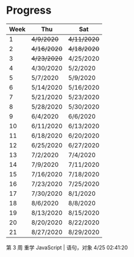 # Progress

| Week | Thu           | Sat           |
| ---- | ------------- | ------------- |
| 1    | ~~4/9/2020~~  | ~~4/11/2020~~ |
| 2    | ~~4/16/2020~~ | ~~4/18/2020~~ |
| 3    | ~~4/23/2020~~ | 4/25/2020     |
| 4    | 4/30/2020     | 5/2/2020      |
| 5    | 5/7/2020      | 5/9/2020      |
| 6    | 5/14/2020     | 5/16/2020     |
| 7    | 5/21/2020     | 5/23/2020     |
| 8    | 5/28/2020     | 5/30/2020     |
| 9    | 6/4/2020      | 6/6/2020      |
| 10   | 6/11/2020     | 6/13/2020     |
| 11   | 6/18/2020     | 6/20/2020     |
| 12   | 6/25/2020     | 6/27/2020     |
| 13   | 7/2/2020      | 7/4/2020      |
| 14   | 7/9/2020      | 7/11/2020     |
| 15   | 7/16/2020     | 7/18/2020     |
| 16   | 7/23/2020     | 7/25/2020     |
| 17   | 7/30/2020     | 8/1/2020      |
| 18   | 8/6/2020      | 8/8/2020      |
| 19   | 8/13/2020     | 8/15/2020     |
| 20   | 8/20/2020     | 8/22/2020     |
| 21   | 8/27/2020     | 8/29/2020     |

第 3 周 重学 JavaScript | 语句，对象 4/25 02:41:20
